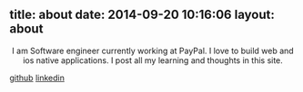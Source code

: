 title: about
date: 2014-09-20 10:16:06
layout: about
---

<p align="center">
  I am Software engineer currently working at PayPal.
  I love to build web and ios native applications. 
  I post all my learning and thoughts in this site.

  [github](https://github.com/samsel "github") [linkedin](https://www.linkedin.com/in/sjasel "linkedin")
</p>